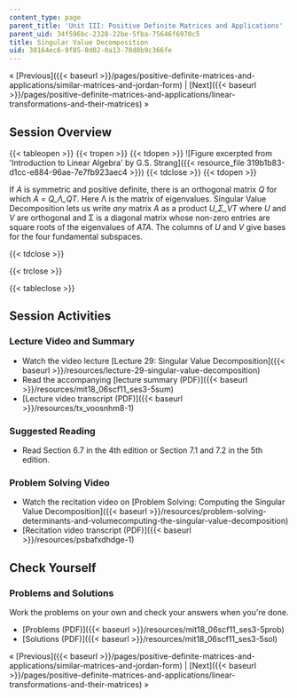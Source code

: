 ```yaml
---
content_type: page
parent_title: 'Unit III: Positive Definite Matrices and Applications'
parent_uid: 34f596bc-2328-22be-5fba-75646f6970c5
title: Singular Value Decomposition
uid: 30164ec6-9f85-8d02-0a13-78d8b9c366fe
---
```


« [Previous]({{< baseurl >}}/pages/positive-definite-matrices-and-applications/similar-matrices-and-jordan-form) | [Next]({{< baseurl >}}/pages/positive-definite-matrices-and-applications/linear-transformations-and-their-matrices) »

Session Overview
----------------

{{< tableopen >}}
{{< tropen >}}
{{< tdopen >}}
![Figure excerpted from 'Introduction to Linear Algebra' by G.S. Strang]({{< resource_file 319b1b83-d1cc-e884-96ae-7e7fb923aec4 >}})
{{< tdclose >}}
{{< tdopen >}}


If _A_ is symmetric and positive definite, there is an orthogonal matrix _Q_ for which _A_ = _Q_Λ_QT_. Here Λ is the matrix of eigenvalues. Singular Value Decomposition lets us write _any_ matrix _A_ as a product _U_Σ_VT_ where _U_ and _V_ are orthogonal and Σ is a diagonal matrix whose non-zero entries are square roots of the eigenvalues of _ATA_. The columns of _U_ and _V_ give bases for the four fundamental subspaces.


{{< tdclose >}}

{{< trclose >}}

{{< tableclose >}}

Session Activities
------------------

### Lecture Video and Summary

*   Watch the video lecture [Lecture 29: Singular Value Decomposition]({{< baseurl >}}/resources/lecture-29-singular-value-decomposition)
*   Read the accompanying [lecture summary (PDF)]({{< baseurl >}}/resources/mit18_06scf11_ses3-5sum)
*   [Lecture video transcript (PDF)]({{< baseurl >}}/resources/tx_voosnhm8-1)

### Suggested Reading

*   Read Section 6.7 in the 4th edition or Section 7.1 and 7.2 in the 5th edition.

### Problem Solving Video

*   Watch the recitation video on [Problem Solving: Computing the Singular Value Decomposition]({{< baseurl >}}/resources/problem-solving-determinants-and-volumecomputing-the-singular-value-decomposition)
*   [Recitation video transcript (PDF)]({{< baseurl >}}/resources/psbafxdhdge-1)

Check Yourself
--------------

### Problems and Solutions

Work the problems on your own and check your answers when you're done.

*   [Problems (PDF)]({{< baseurl >}}/resources/mit18_06scf11_ses3-5prob)
*   [Solutions (PDF)]({{< baseurl >}}/resources/mit18_06scf11_ses3-5sol)

« [Previous]({{< baseurl >}}/pages/positive-definite-matrices-and-applications/similar-matrices-and-jordan-form) | [Next]({{< baseurl >}}/pages/positive-definite-matrices-and-applications/linear-transformations-and-their-matrices) »